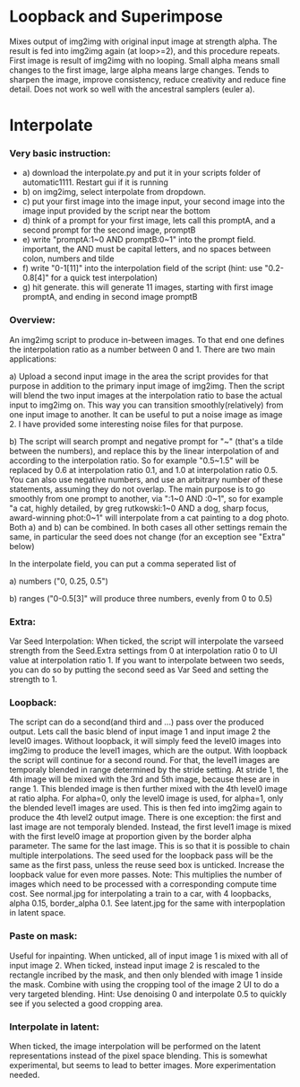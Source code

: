 # Loopback and Superimpose

Mixes output of img2img with original input image at strength alpha. The result is fed into img2img again (at loop>=2), and this procedure repeats.
First image is result of img2img with no looping.
Small alpha means small changes to the first image, large alpha means large changes.
Tends to sharpen the image, improve consistency, reduce creativity and reduce fine detail.
Does not work so well with the ancestral samplers (euler a).

# Interpolate

### Very basic instruction: ###
* a) download the interpolate.py and put it in your scripts folder of automatic1111. Restart gui if it is running
* b) on img2img, select interpolate from dropdown.
* c) put your first image into the image input, your second image into the image input provided by the script near the bottom
* d) think of a prompt for your first image, lets call this promptA, and a second prompt for the second image, promptB
* e) write "promptA:1\~0 AND promptB:0\~1" into the prompt field. important, the AND must be capital letters, and no spaces between colon, numbers and tilde
* f) write "0-1[11]" into the interpolation field of the script (hint: use "0.2-0.8[4]" for a quick test interpolation)
* g) hit generate. this will generate 11 images, starting with first image promptA, and ending in second image promptB


### Overview: ### 
An img2img script to produce in-between images. To that end one defines the interpolation ratio as a number between 0 and 1. There are two main applications:

a) Upload a second input image in the area the script provides for that purpose in addition to the primary input image of img2img. Then the script will blend the two input images at the interpolation ratio to base the actual input to img2img on. This way you can transition smoothly(relatively) from one input image to another. It can be useful to put a noise image as image 2. I have provided some interesting noise files for that purpose.

b) The script will search prompt and negative prompt for "<number a>\~<number b>" (that's a tilde between the numbers), and replace this by the linear interpolation of <number a> and <number b> according to the interpolation ratio. So for example "0.5\~1.5" will be replaced by 0.6 at interpolation ratio 0.1, and 1.0 at interpolation ratio 0.5. You can also use negative numbers, and use an arbitrary number of these statements, assuming they do not overlap. The main purpose is to go smoothly from one prompt to another, via "<prompt a>:1\~0 AND <prompt b>:0\~1", so for example "a cat, highly detailed, by greg rutkowski:1\~0 AND a dog, sharp focus, award-winning phot:0\~1" will interpolate from a cat painting to a dog photo.
Both a) and b) can be combined. In both cases all other settings remain the same, in particular the seed does not change (for an exception see "Extra" below)

In the interpolate field, you can put a comma seperated list of

  a) numbers ("0, 0.25, 0.5")

  b) ranges ("0-0.5[3]" will produce three numbers, evenly from 0 to 0.5)

### Extra: ###
Var Seed Interpolation: When ticked, the script will interpolate the varseed strength from the Seed.Extra settings from 0 at interpolation ratio 0 to UI value at interpolation ratio 1. If you want to interpolate between two seeds, you can do so by putting the second seed as Var Seed and setting the strength to 1.

### Loopback: ###
The script can do a second(and third and ...) pass over the produced output. Lets call the basic blend of input image 1 and input image 2 the level0 images. Without loopback, it will simply feed the level0 images into img2img to produce the level1 images, which are the output. With loopback the script will continue for a second round. For that, the level1 images are temporaly blended in range determined by the stride setting. At stride 1, the 4th image will be mixed with the 3rd and 5th image, because these are in range 1. This blended image is then further mixed with the 4th level0 image at ratio alpha. For alpha=0, only the level0 image is used, for alpha=1, only the blended level1 images are used. This is then fed into img2img again to produce the 4th level2 output image. There is one exception: the first and last image are not temporaly blended. Instead, the first level1 image is mixed with the first level0 image at proportion given by the border alpha parameter. The same for the last image. This is so that it is possible to chain multiple interpolations. The seed used for the loopback pass will be the same as the first pass, unless the reuse seed box is unticked. Increase the loopback value for even more passes. Note: This multiplies the number of images which need to be processed with a corresponding compute time cost. See normal.jpg for interpolating a train to a car, with 4 loopbacks, alpha 0.15, border_alpha 0.1. See latent.jpg for the same with interpoplation in latent space.

### Paste on mask: ###
Useful for inpainting.
When unticked, all of input image 1 is mixed with all of input image 2. When ticked, instead input image 2 is rescaled to the rectangle incribed by the mask, and then only blended with image 1 inside the mask. Combine with using the cropping tool of the image 2 UI to do a very targeted blending. Hint: Use denoising 0 and interpolate 0.5 to quickly see if you selected a good cropping area.

### Interpolate in latent: ###
When ticked, the image interpolation will be performed on the latent representations instead of the pixel space blending. This is somewhat experimental, but seems to lead to better images. More experimentation needed. 
